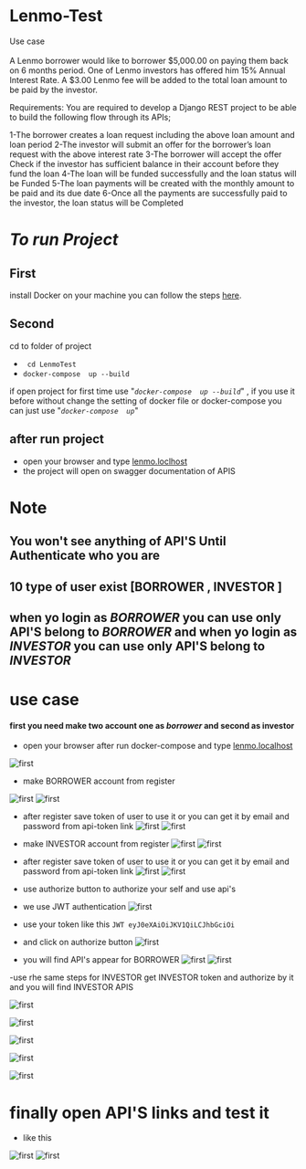 # Lenmo-Test
Use case\
\
A Lenmo borrower would like to borrower $5,000.00 on paying them back on 6 months period. One of Lenmo investors has offered him 15% Annual Interest Rate. A $3.00 Lenmo fee will be added to the total loan amount to be paid by the investor.  
 
Requirements:
You are required to develop a Django REST project to be able to build the following flow through its APIs;
 
1-The borrower creates a loan request including the above loan amount and loan period 
2-The investor will submit an offer for the borrower’s loan request with the above interest rate
3-The borrower will accept the offer
Check if the investor has sufficient balance in their account before they fund the loan
4-The loan will be funded successfully and the loan status will be Funded 
5-The loan payments will be created with the monthly amount to be paid and its due date
6-Once all the payments are successfully paid to the investor, the loan status will be Completed 


# *To run Project*

## First
install Docker on your machine you can follow the steps [here](https://docs.docker.com/install/linux/docker-ce/ubuntu/).

## Second 


cd to folder of project 

- ``` cd LenmoTest```
-  ```docker-compose  up --build``` 

if open project for first time use "*```docker-compose  up --build```*" , if you use it before without change the 
 setting of docker file
 or docker-compose you can just use "*```docker-compose  up```*" 
 
 ## after run project
 -  open your browser and type [lenmo.loclhost](lenmo.loclhost)
 - the project will open on swagger documentation of APIS
 
 # Note 
 ## You won't see anything of API'S Until Authenticate who you are 
 
 ## 10 type of user exist [BORROWER , INVESTOR ]
 ## when yo login as  *BORROWER* you can use only API'S belong to  *BORROWER* and  when yo login as *INVESTOR* you can use only API'S belong to *INVESTOR*
 

 # use case
 #### first you need make two account one as *borrower* and second as investor 
 
 - open your browser  after run docker-compose and type [lenmo.localhost](lenmo.localhost)
 
 ![first](documentation/1.png)
 
 -  make BORROWER account from register
 
![first](documentation/2.png)
![first](documentation/3.png)
- after register save token of user to use it or you can get it by email and password from api-token link
![first](documentation/6.png)
![first](documentation/7.png)

-  make INVESTOR account from register
![first](documentation/4.png)
![first](documentation/5.png)
- after register save token of user to use it or you can get it by email and password from api-token link
![first](documentation/12.png)
![first](documentation/7.png)

-  use authorize button to authorize your self and use api's

- we use JWT authentication 
![first](documentation/8.png)
- use your token like this
```JWT eyJ0eXAiOiJKV1QiLCJhbGciOi```
- and click on authorize button
![first](documentation/9.png)

- you will find API's appear for BORROWER
![first](documentation/10.png)
![first](documentation/11.png)

-use rhe same steps for INVESTOR get INVESTOR token and authorize by it and you will find INVESTOR APIS

![first](documentation/12.png)

![first](documentation/7.png)

![first](documentation/8.png)

![first](documentation/9.png)

![first](documentation/13.png)


# finally open API'S links and test it 
- like this

![first](documentation/14.png)
![first](documentation/15.png)
















